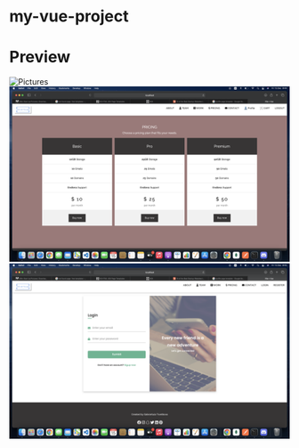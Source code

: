 # my-vue-project

# Preview
![Pictures](<client/src/assets/screenshots/Screenshot 2023-12-15 at 9.39.26.png>)
![Offer](<client/src/assets/screenshots/Screenshot 2023-12-15 at 9.44.18.png>)
![login](<client/src/assets/screenshots/Screenshot 2023-12-15 at 9.45.13.png>)